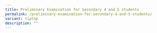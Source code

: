 ```yaml
---
title: Preliminary Examination for Secondary 4 and 5 students
permalink: /preliminary-examination-for-secondary-4-and-5-students/
variant: tiptap
description: ""
---
```

